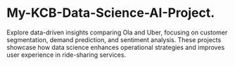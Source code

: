# My-KCB-Data-Science-AI-Project.
Explore data-driven insights comparing Ola and Uber, focusing on customer segmentation, demand prediction, and sentiment analysis. These projects showcase how data science enhances operational strategies and improves user experience in ride-sharing services.
